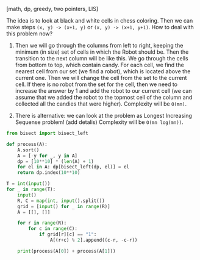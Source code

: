 [math, dp, greedy, two pointers, LIS]

The idea is to look at black and white cells in chess coloring. Then we can make steps `(x, y) -> (x+1, y)` or `(x, y) -> (x+1, y+1)`. How to deal with this problem now?

1. Then we will go through the columns from left to right, keeping the minimum (in size) set of cells in which the Robot should be. Then the transition to the next column will be like this. We go through the cells from bottom to top, which contain candy. For each cell, we find the nearest cell from our set (we find a robot), which is located above the current one. Then we will change the cell from the set to the current cell. If there is no robot from the set for the cell, then we need to increase the answer by 1 and add the robot to our current cell (we can assume that we added the robot to the topmost cell of the column and collected all the candies that were higher). Complexity will be `O(mn)`.

2. There is alternative: we can look at the problem as Longest Increasing Sequense problem! (add detalis) Complexity will be `O(mn log(mn))`.

```python
from bisect import bisect_left

def process(A):
    A.sort()
    A = [-y for _, y in A]
    dp = [10**10] * (len(A) + 1)
    for el in A: dp[bisect_left(dp, el)] = el  
    return dp.index(10**10)

T = int(input())
for _ in range(T):
    input()
    R, C = map(int, input().split())
    grid = [input() for _ in range(R)]
    A = [[], []]

    for r in range(R):
        for c in range(C):
            if grid[r][c] == "1":
                A[(r+c) % 2].append((c-r, -c-r))

    print(process(A[0]) + process(A[1]))
```